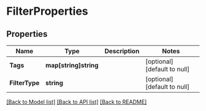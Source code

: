 # FilterProperties

## Properties
Name | Type | Description | Notes
------------ | ------------- | ------------- | -------------
**Tags** | **map[string]string** |  | [optional] [default to null]
**FilterType** | **string** |  | [optional] [default to null]

[[Back to Model list]](../README.md#documentation-for-models) [[Back to API list]](../README.md#documentation-for-api-endpoints) [[Back to README]](../README.md)

